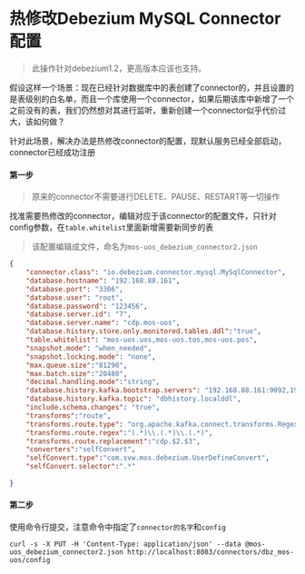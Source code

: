 # 热修改Debezium MySQL Connector配置

> 此操作针对debezium1.2，更高版本应该也支持。

假设这样一个场景：现在已经针对数据库中的表创建了connector的，并且设置的是表级别的白名单，而且一个库使用一个connector，如果后期该库中新增了一个之前没有的表，我们仍然想对其进行监听，重新创建一个connector似乎代价过大，该如何做？

针对此场景，解决办法是热修改connector的配置，现默认服务已经全部启动，connector已经成功注册

#### 第一步

> 原来的connector不需要进行DELETE、PAUSE、RESTART等一切操作

找准需要热修改的connector，编辑对应于该connector的配置文件，只针对config参数，在`table.whitelist`里面新增需要新同步的表

> 该配置编辑成文件，命名为`mos-uos_debezium_connector2.json `

~~~json
{
    "connector.class": "io.debezium.connector.mysql.MySqlConnector",
    "database.hostname": "192.168.88.161",
    "database.port": "3306",
    "database.user": "root",
    "database.password": "123456",
    "database.server.id": "7",
    "database.server.name": "cdp.mos-uos",
    "database.history.store.only.monitored.tables.ddl":"true",
    "table.whitelist": "mos-uos.uos,mos-uos.tos,mos-uos.pos",
    "snapshot.mode": "when_needed",
    "snapshot.locking.mode": "none",
    "max.queue.size":"81290",
    "max.batch.size":"20480",
    "decimal.handling.mode":"string",
    "database.history.kafka.bootstrap.servers": "192.168.88.161:9092,192.168.88.162:9092,192.168.88.163:9092",
    "database.history.kafka.topic": "dbhistory.localddl",
    "include.schema.changes": "true",
    "transforms":"route",
    "transforms.route.type": "org.apache.kafka.connect.transforms.RegexRouter",
    "transforms.route.regex":"(.*)\\.(.*)\\.(.*)",
    "transforms.route.replacement":"cdp.$2.$3",
    "converters":"selfConvert",
    "selfConvert.type":"com.svw.mos.debezium.UserDefineConvert",
    "selfConvert.selector":".*"
  
}
~~~

#### 第二步

使用命令行提交，注意命令中指定了`connector的名字`和`config`

~~~shell
curl -s -X PUT -H 'Content-Type: application/json' --data @mos-uos_debezium_connector2.json http://localhost:8083/connectors/dbz_mos-uos/config
~~~